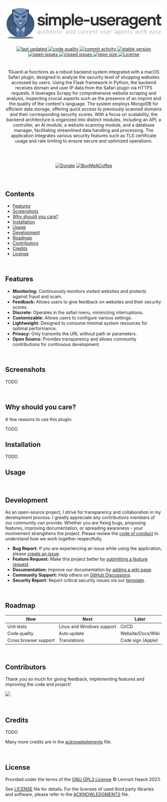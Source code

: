<!--- Logo -->

<div align="center">  
<picture>
  <source media="(prefers-color-scheme: dark)" srcset="./img/banner_dark.png" width="600vw">
  <source media="(prefers-color-scheme: light)" srcset="./img/banner_light.png" width="600vw">
  <img alt="Application Banner" src="./img/banner_light.png" width="600vw">
</picture>
</div>
<br>

<!--- Badges -->

<div align="center"> 
  <a href="https://github.com/Lennolium/1Guard-ai/branches" > 
    <img src="https://img.shields.io/github/last-commit/Lennolium/1Guard-ai?label=Last%20Updated&color=orange" alt="last updated" >
  <a></a>  
   <a href="https://app.codacy.com/gh/Lennolium/swiftGuard/dashboard?utm_source=gh&utm_medium=referral&utm_content=&utm_campaign=Badge_grade" > 
    <img src="https://app.codacy.com/project/badge/Grade/7e4271efc8894c9fab80e2f27f896a87" alt="code quality" >
    <a></a>
   <a href="https://github.com/Lennolium/1Guard-ai/commits/main" > 
    <img src="https://img.shields.io/github/commit-activity/m/Lennolium/1Guard-ai?label=Commit%20Activity" 
alt="commit activity" >
     <a></a>
  <a href="https://github.com/Lennolium/1Guard-ai/releases" > 
    <img src="https://img.shields.io/badge/Version-0.0.1-brightgreen" 
alt="stable version" >
     <br>
  <a href="https://github.com/Lennolium/1Guard-ai/issues" > 
    <img src="https://img.shields.io/github/issues-raw/Lennolium/1Guard-ai?label=Open%20Issues&color=critical" alt="open issues" >
  <a href="https://github.com/Lennolium/1Guard-ai/issues?q=is%3Aissue+is%3Aclosed" > 
    <img src="https://img.shields.io/github/issues-closed-raw/Lennolium/1Guard-ai?label=Closed%20Issues&color=inactive" alt="closed issues" > 
     <a href="#" > 
    <img src="https://img.shields.io/github/repo-size/Lennolium/1Guard-ai?label=Repo%20Size&color=yellow" alt="repo size" >
  <a href="https://github.com/Lennolium/1Guard-ai/blob/main/LICENSE" > 
    <img src="https://img.shields.io/github/license/Lennolium/1Guard-ai?label=License&color=blueviolet" alt="License" > 
  <a></a> </a> </a> </a> </a> </a> </a> </a> </a>
</div>

<!--- Title -->

<div align="center">
  <h1></h1> 
</div>

<!--- Description -->



<div align="center">
1Guard-ai functions as a robust backend system integrated with a macOS Safari plugin, designed to analyze 
the security level of shopping websites accessed by users. Using the Flask framework in Python, the backend receives domain and 
user IP data from the Safari plugin via HTTPS requests. It leverages Scrapy for comprehensive website scraping and 
analysis, inspecting crucial aspects such as the presence of an imprint and the quality of the content's language. 
The system employs MongoDB for efficient data storage, offering quick access to previously scanned domains and their 
corresponding security scores. With a focus on scalability, the backend architecture is organized into distinct 
modules, including an API, a controller, an AI module, a website scanning module, and a database manager, 
facilitating streamlined data handling and processing. The application integrates various security features such 
as TLS certificate usage and rate limiting to ensure secure and optimized operations. 

<br><br>

[![Donate](https://img.shields.io/badge/Donate-Paypal-blue?style=flat-square&logo=paypal)](https://www.paypal.me/smogg)
[![BuyMeACoffee](https://img.shields.io/badge/Buy%20me%20a-Coffee-f5d132?style=flat-square&logo=buymeacoffee)](https://buymeacoffee.com/lennolium)
</div>
<div align="center">
  <h3></h3>  
    </div>     
&nbsp;

<!--- Table of contents -->

## Contents

- [Features](#features)
- [Screenshots](#screenshots)
- [Why should you care?](#why-should-you-care)
- [Installation](#installation)
- [Usage](#usage)
- [Development](#development)
- [Roadmap](#roadmap)
- [Contributors](#contributors)
- [Credits](#credits)
- [License](#license)

&nbsp;

<!--- Features -->

## Features

- __Monitoring:__ Continuously monitors visited websites and protects against 
  fraud and scam.
- __Feedback:__ Allows users to give feedback on websites and their security scores.
- __Discrete:__ Operates in the safari menu, minimizing 
  interruptions.
- __Customizable:__ Allows users to configure various settings.
- __Lightweight:__ Designed to consume minimal system resources for optimal 
   performance.
- __Privacy:__ Only transmits the URL without path or parameters.
- __Open Source:__ Provides transparency and 
  allows community contributions for continuous development.

&nbsp;

<!--- Screenshots -->

## Screenshots
TODO
<!---
<div align="center">  
<picture>
  <source srcset="./img/screenshots.png" width="600vw">
  <img alt="Application Screenshots" src="./img/screenshots.png" width="600vw">
</picture>
  
*__Left:__ Lorem ipsum. __Right:__ Lorem ipsum.*
</div>
<br>
-->
&nbsp;

<!--- Why -->

## Why should you care?

A few reasons to use this plugin:

TODO
&nbsp;

<!--- Installation -->

## Installation

TODO
&nbsp;

<!--- Usage -->

## Usage

&nbsp;

<!--- Development -->

## Development

As an open-source project, I strive for transparency and collaboration in my development process. I greatly 
appreciate any contributions members of our community can provide. Whether you are fixing bugs, proposing features, 
improving documentation, or spreading awareness - your involvement strengthens the project. Please review the 
[code of conduct](https://github.com/Lennolium/1Guard-ai/blob/main/.github/CODE_OF_CONDUCT.md) to understand how we work together 
respectfully.

- __Bug Report:__ If you are experiencing an issue while using the application, please [create an issue](https://github.com/Lennolium/1Guard-ai/issues/new/choose).
- __Feature Request:__ Make this project better by [submitting a feature request](https://github.com/Lennolium/1Guard-ai/discussions/2).
- __Documentation:__ Improve our documentation by [adding a wiki page](https://github.com/Lennolium/1Guard-ai/wiki).
- __Community Support:__ Help others on [GitHub Discussions](https://github.com/Lennolium/1Guard-ai/discussions).
- __Security Report:__ Report critical security issues via our [template](https://github.com/Lennolium/1Guard-ai/blob/main/.github/SECURITY.md).

&nbsp;

<!--- Roadmap -->

## Roadmap

| **Now**               | **Next**                                             | **Later**                   |
|-----------------------|------------------------------------------------------|-----------------------------|
| Unit tests            | Linux and Windows support                            | CI/CD                       |
| Code quality          | Auto update                                          | Website/Docs/Wiki           |
| Cross browser support | Translations                                         | Code sign (Apple) |


&nbsp;

<!-- Contributors -->

## Contributors

Thank you so much for giving feedback, implementing features and improving the code and project!

<a href = "https://github.com/Lennolium/1Guard-ai/graphs/contributors">
  <img src = "https://contrib.rocks/image?repo=Lennolium/1Guard-ai"/>
</a>

&nbsp;

<!--- Credits -->

## Credits

TODO

Many more credits are in the [acknowledgments](https://github.com/Lennolium/1Guard-ai/blob/main/ACKNOWLEDGMENTS) file.

&nbsp;

<!--- License -->

## License

Provided under the terms of the [GNU GPL3 License](https://www.gnu.org/licenses/gpl-3.0.en.html) © Lennart Haack 2023.

See [LICENSE](https://github.com/Lennolium/1Guard-ai/blob/main/LICENSE) file for details.
For the licenses of used third party libraries and software, please refer to the [ACKNOWLEDGMENTS](https://github.com/Lennolium/1Guard-ai/blob/main/ACKNOWLEDGMENTS) file.

